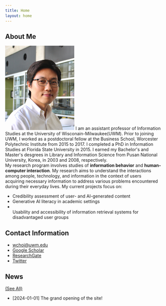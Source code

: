 ```yaml
---
title: Home
layout: home
---
```


## About Me
<img src="/assets/images/wchoi_gp_60.png" alt="Wonchan Choi"> I am an assistant professor of Information Studies at the University of Wisconain-Milwaukee(UWM). Prior to joining UWM, I worked as a postdoctoral fellow at the Business School, Worcester Polytechnic Institute from 2015 to 2017. I completed a PhD in Information Studies at Florida State University in 2015. I earned my Bachelor's and Master's desgrees in Library and Information Science from Pusan National University, Korea, in 2003 and 2008, respectively.<br/>
    My research program involves studies of <b>information behavior</b> and <b>human-computer interaction</b>. My research aims to understand the interactions among people, technology, and information in the context of users acquiring necessary information to address various problems encountered during their everyday lives. My current projects focus on:
    <ul>
      <li>Credibility assessment of user- and AI-generated content</li>
      <li>Generative AI literacy in academic settings</li>
      <li></li>Usability and accessibility of information retrieval systems for disadvantaged user groups</li>
    </ul>
   

## Contact Information
 - wchoi@uwm.edu
 - [Google Scholar](https://scholar.google.com/citations?user=p5_1GbgAAAAJ&hl=en)
 - [ResearchGate](https://www.researchgate.net/profile/Wonchan-Choi)
 - [Twitter](https://twitter.com/wonchan_choi)

## News 
[(See All)](https://wonchan-choi.github.io/news.html)
- [2024-01-01] The grand opening of the site!
